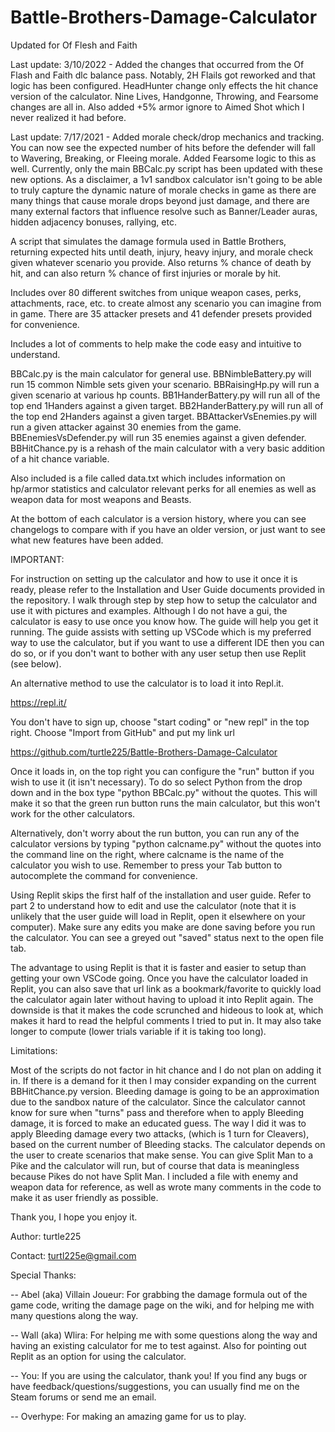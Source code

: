 # Battle-Brothers-Damage-Calculator
Updated for Of Flesh and Faith

Last update: 3/10/2022 - Added the changes that occurred from the Of Flash and Faith dlc balance pass. Notably, 2H Flails got reworked and that logic has been configured. HeadHunter change only effects the hit chance version of the calculator. Nine Lives, Handgonne, Throwing, and Fearsome changes are all in. Also added +5% armor ignore to Aimed Shot which I never realized it had before.

Last update: 7/17/2021 - Added morale check/drop mechanics and tracking. You can now see the expected number of hits before the defender will fall to Wavering, Breaking, or Fleeing morale. Added Fearsome logic to this as well. Currently, only the main BBCalc.py script has been updated with these new options. As a disclaimer, a 1v1 sandbox calculator isn't going to be able to truly capture the dynamic nature of morale checks in game as there are many things that cause morale drops beyond just damage, and there are many external factors that influence resolve such as Banner/Leader auras, hidden adjacency bonuses, rallying, etc.

A script that simulates the damage formula used in Battle Brothers, returning expected hits until death, injury, heavy injury, and morale check given whatever scenario you provide. Also returns % chance of death by hit, and can also return % chance of first injuries or morale by hit. 

Includes over 80 different switches from unique weapon cases, perks, attachments, race, etc. to create almost any scenario you can imagine from in game. There are 35 attacker presets and 41 defender presets provided for convenience.

Includes a lot of comments to help make the code easy and intuitive to understand. 

BBCalc.py is the main calculator for general use. BBNimbleBattery.py will run 15 common Nimble sets given your scenario. BBRaisingHp.py will run a given scenario at various hp counts. BB1HanderBattery.py will run all of the top end 1Handers against a given target. BB2HanderBattery.py will run all of the top end 2Handers against a given target. BBAttackerVsEnemies.py will run a given attacker against 30 enemies from the game. BBEnemiesVsDefender.py will run 35 enemies against a given defender. BBHitChance.py is a rehash of the main calculator with a very basic addition of a hit chance variable.

Also included is a file called data.txt which includes information on hp/armor statistics and calculator relevant perks for all enemies as well as weapon data for most weapons and Beasts. 

At the bottom of each calculator is a version history, where you can see changelogs to compare with if you have an older version, or just want to see what new features have been added.

IMPORTANT:

For instruction on setting up the calculator and how to use it once it is ready, please refer to the Installation and User Guide documents provided in the repository. I walk through step by step how to setup the calculator and use it with pictures and examples. Although I do not have a gui, the calculator is easy to use once you know how. The guide will help you get it running. The guide assists with setting up VSCode which is my preferred way to use the calculator, but if you want to use a different IDE then you can do so, or if you don't want to bother with any user setup then use Replit (see below).

An alternative method to use the calculator is to load it into Repl.it. 

https://repl.it/

You don't have to sign up, choose "start coding" or "new repl"  in the top right. Choose "Import from GitHub" and put my link url

https://github.com/turtle225/Battle-Brothers-Damage-Calculator

Once it loads in, on the top right you can configure the "run" button if you wish to use it (it isn't necessary). To do so select Python from the drop down and in the box type "python BBCalc.py" without the quotes. This will make it so that the green run button runs the main calculator, but this won't work for the other calculators.

Alternatively, don't worry about the run button, you can run any of the calculator versions by typing "python calcname.py" without the quotes into the command line on the right, where calcname is the name of the calculator you wish to use. Remember to press your Tab button to autocomplete the command for convenience.

Using Replit skips the first half of the installation and user guide. Refer to part 2 to understand how to edit and use the calculator (note that it is unlikely that the user guide will load in Replit, open it elsewhere on your computer). Make sure any edits you make are done saving before you run the calculator. You can see a greyed out "saved" status next to the open file tab.

The advantage to using Replit is that it is faster and easier to setup than getting your own VSCode going. Once you have the calculator loaded in Replit, you can also save that url link as a bookmark/favorite to quickly load the calculator again later without having to upload it into Replit again. The downside is that it makes the code scrunched and hideous to look at, which makes it hard to read the helpful comments I tried to put in. It may also take longer to compute (lower trials variable if it is taking too long).

Limitations:

Most of the scripts do not factor in hit chance and I do not plan on adding it in. If there is a demand for it then I may consider expanding on the current BBHitChance.py version. Bleeding damage is going to be an approximation due to the sandbox nature of the calculator. Since the calculator cannot know for sure when "turns" pass and therefore when to apply Bleeding damage, it is forced to make an educated guess. The way I did it was to apply Bleeding damage every two attacks, (which is 1 turn for Cleavers), based on the current number of Bleeding stacks. The calculator depends on the user to create scenarios that make sense. You can give Split Man to a Pike and the calculator will run, but of course that data is meaningless because Pikes do not have Split Man. I included a file with enemy and weapon data for reference, as well as wrote many comments in the code to make it as user friendly as possible.

Thank you, I hope you enjoy it.

Author: turtle225

Contact: turtl225e@gmail.com

Special Thanks:

-- Abel (aka) Villain Joueur: For grabbing the damage formula out of the game code, writing the damage page on the wiki, and for 
helping me with many questions along the way.

-- Wall (aka) Wlira: For helping me with some questions along the way and having an existing calculator for me to test against. Also for pointing out Replit as an option for using the calculator.

-- You: If you are using the calculator, thank you! If you find any bugs or have feedback/questions/suggestions, you can usually find me on the Steam forums or send me an email.

-- Overhype: For making an amazing game for us to play.
